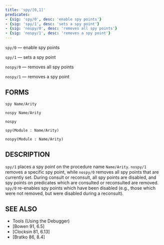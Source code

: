 ```yaml
---
title: 'spy/[0,1]'
predicates:
- {sig: 'spy/0', desc: 'enable spy points'}
- {sig: 'spy/1', desc: 'sets a spy point'}
- {sig: 'nospy/0', desc: 'removes all spy points'}
- {sig: 'nospy/1', desc: 'removes a spy point'}
---
```

`spy/0` — enable spy points

`spy/1` — sets a spy point

`nospy/0` — removes all spy points

`nospy/1` — removes a spy point


## FORMS

```
spy Name/Arity

nospy Name/Arity

nospy

spy(Module : Name/Arity)

nospy(Module : Name/Arity)
```

## DESCRIPTION

`spy/1` places a spy point on the procedure name `Name/Arity`. `nospy/1` removes a specific spy point, while `nospy/0` removes all spy points that are currently set. During consult or reconsult, all spy points are disabled, and spy points on predicates which are consulted or reconsulted are removed. `spy/0` re-enables spy points which have been disabled (e.g., those which were not removed, but were disabled during a reconsult).


## SEE ALSO

- Tools (Using the Debugger)
- [Bowen 91, 6.5]
- [Clocksin 81, 6.13]
- [Bratko 86, 8.4]
